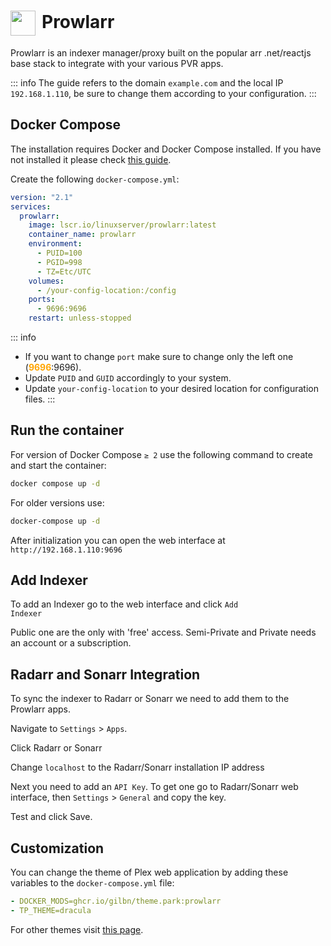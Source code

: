 # <img src="/prowlarr-icon.png" width="40" height="40" style="display:inline-block; vertical-align: middle; margin-right: 10px">Prowlarr <Badge type="tip" text="docker" style=" position: relative; float: right;" />


Prowlarr is an indexer manager/proxy built on the popular arr .net/reactjs base stack to integrate with your various PVR apps.

::: info
The guide refers to the domain <code>example.com</code> and the local IP <code>192.168.1.110</code>, be sure to change them according to your configuration.
:::

## Docker Compose
The installation requires Docker and Docker Compose installed. If you have not installed it please check [this guide](/docker/install.md).

Create the following <code>docker-compose.yml</code>:
```yml
version: "2.1"
services:
  prowlarr:
    image: lscr.io/linuxserver/prowlarr:latest
    container_name: prowlarr
    environment:
      - PUID=100
      - PGID=998
      - TZ=Etc/UTC
    volumes:
      - /your-config-location:/config
    ports:
      - 9696:9696
    restart: unless-stopped
```

::: info
* If you want to change <code>port</code> make sure to change only the left one (<span style="color:orange"><strong>9696</strong></span>:9696).
* Update <code>PUID</code> and <code>GUID</code> accordingly to your system.
* Update <code>your-config-location</code> to your desired location for configuration files.
:::

## Run the container
For version of Docker Compose <code>≥ 2</code> use the following command to create and start the container:
```bash
docker compose up -d
```
For older versions use:
```bash
docker-compose up -d
```

After initialization you can open the web interface at <code>ht<span>tp://</span>192.168.1.110:9696</code>

## Add Indexer
To add an Indexer go to the web interface and click <code>Add Indexer</code>

Public one are the only with 'free' access. Semi-Private and Private needs an account or a subscription.

## Radarr and Sonarr Integration
To sync the indexer to Radarr or Sonarr we need to add them to the Prowlarr apps.

Navigate to <code>Settings</code> > <code>Apps</code>.

Click Radarr or Sonarr

Change <code>localhost</code> to the Radarr/Sonarr installation IP address

Next you need to add an <code>API Key</code>. To get one go to Radarr/Sonarr web interface, then <code>Settings</code> > <code>General</code> and copy the key.

Test and click Save.

## Customization
You can change the theme of Plex web application by adding these variables to the <code>docker-compose.yml</code> file:
```yml
- DOCKER_MODS=ghcr.io/gilbn/theme.park:prowlarr
- TP_THEME=dracula
```
 For other themes visit <a href="https://docs.theme-park.dev/themes/plex/" target="_blank" rel="noreferrer">this page</a>.

